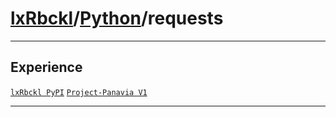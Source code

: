 # [lxRbckl](https://github.com/lxRbckl/lxRbckl/tree/main/README.md)/[Python](https://github.com/lxRbckl/lxRbckl/tree/main/Python)/requests

---

## Experience
[`lxRbckl PyPI`](https://github.com/lxRbckl/lxRbckl/blob/PyPI/README.md) [`Project-Panavia V1`](https://github.com/lxRbckl/Project-Panavia/blob/V1/README.md)

---
